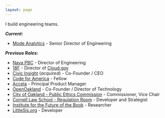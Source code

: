 ```yaml
---
layout: page 
---
```


I build engineering teams.

***Current:***

  - [Mode Analytics](https://mode.com) - Senior Director of Engineering 

***Previous Roles:***

  - [Nava PBC](https://navapbc.com) - Director of Engineering
  - [18F](https://18f.gsa.gov) - Director of [Cloud.gov](https://cloud.gov)
  - [Civic Insight](http://civicinsight.com) (*acquired*) - Co-Founder / CEO 
  - [Code for America](https://www.codeforamerica.org) - Fellow 
  - [Accela](http://accela.com) - Principal Product Manager 
  - [OpenOakland](http://openoakland.org) - Co-Founder / Director of Technology 
  - [City of Oakland - Public Ethics Commission](https://www.oaklandca.gov/boards-commissions/public-ethics-commission) - Commissioner, Vice Chair 
  - [Cornell Law School - Regulation Room](https://web.archive.org/web/20120620221618/http://regulationroom.org/about/) - Developer and Strategist 
  - [Institute for the Future of the Book](http://futureofthebook.org) - Researcher 
  - [LittleSis.org](https://littlesis.org) - Developer

